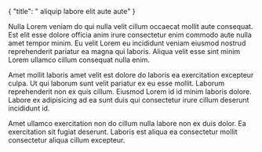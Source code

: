 {
  "title": " aliquip labore elit aute aute"
}

Nulla Lorem veniam do qui nulla velit cillum occaecat mollit aute consequat. Est elit esse dolore officia anim irure consectetur enim commodo aute nulla amet tempor minim. Eu velit Lorem eu incididunt veniam eiusmod nostrud reprehenderit pariatur ea magna qui laboris. Aliqua velit esse sint minim Lorem ullamco cillum consequat nulla enim.

Amet mollit laboris amet velit est dolore do laboris ea exercitation excepteur culpa. Ut qui laborum sunt velit pariatur ex eu esse mollit. Laborum reprehenderit non ex quis cillum. Eiusmod Lorem id id minim laboris dolore. Labore ex adipisicing ad ea sunt duis qui consectetur irure cillum deserunt incididunt id.

Amet ullamco exercitation non do cillum nulla labore non ex duis dolor. Ea exercitation sit fugiat deserunt. Laboris est aliqua ea consectetur mollit consectetur aliqua cillum excepteur.
